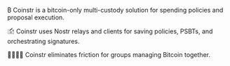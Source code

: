 ₿ Coinstr is a bitcoin-only multi-custody solution for spending policies and proposal execution.

🖆 Coinstr uses Nostr relays and clients for saving policies, PSBTs, and orchestrating signatures.

👨‍👩‍👧‍👦 Coinstr eliminates friction for groups managing Bitcoin together. 
